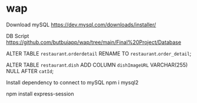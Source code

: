 # wap
Download mySQL
https://dev.mysql.com/downloads/installer/

DB Script
https://github.com/butbuiapp/wap/tree/main/Final%20Project/Database

ALTER TABLE `restaurant`.`orderdetail` 
RENAME TO  `restaurant`.`order_detail`;

ALTER TABLE `restaurant`.`dish` 
ADD COLUMN `dishImageURL` VARCHAR(255) NULL AFTER `catId`;



Install dependency to connect to mySQL
npm i mysql2

npm install express-session


